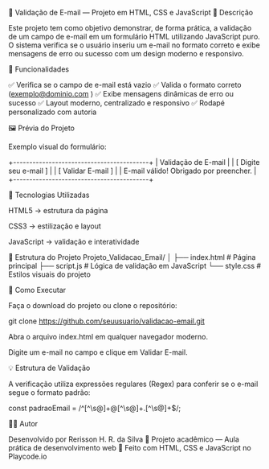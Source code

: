 📨 Validação de E-mail — Projeto em HTML, CSS e JavaScript
📘 Descrição

Este projeto tem como objetivo demonstrar, de forma prática, a validação de um campo de e-mail em um formulário HTML utilizando JavaScript puro.
O sistema verifica se o usuário inseriu um e-mail no formato correto e exibe mensagens de erro ou sucesso com um design moderno e responsivo.

🧩 Funcionalidades

✅ Verifica se o campo de e-mail está vazio
✅ Valida o formato correto (exemplo@dominio.com
)
✅ Exibe mensagens dinâmicas de erro ou sucesso
✅ Layout moderno, centralizado e responsivo
✅ Rodapé personalizado com autoria

🖼️ Prévia do Projeto

Exemplo visual do formulário:

+------------------------------------------+
|        Validação de E-mail               |
|  [ Digite seu e-mail ]                   |
|  [ Validar E-mail ]                      |
|  E-mail válido! Obrigado por preencher.  |
+------------------------------------------+

🧠 Tecnologias Utilizadas

HTML5 → estrutura da página

CSS3 → estilização e layout

JavaScript → validação e interatividade

📂 Estrutura do Projeto
Projeto_Validacao_Email/
│
├── index.html     # Página principal
├── script.js      # Lógica de validação em JavaScript
└── style.css      # Estilos visuais do projeto

🚀 Como Executar

Faça o download do projeto ou clone o repositório:

git clone https://github.com/seuusuario/validacao-email.git


Abra o arquivo index.html em qualquer navegador moderno.

Digite um e-mail no campo e clique em Validar E-mail.

💡 Estrutura de Validação

A verificação utiliza expressões regulares (Regex) para conferir se o e-mail segue o formato padrão:

const padraoEmail = /^[^\s@]+@[^\s@]+\.[^\s@]+$/;

🧑‍💻 Autor

Desenvolvido por Rerisson H. R. da Silva
📅 Projeto acadêmico — Aula prática de desenvolvimento web
🔗 Feito com HTML, CSS e JavaScript no Playcode.io
